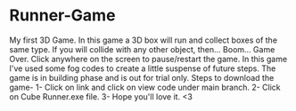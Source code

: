 # Runner-Game
My first 3D Game.
In this game a 3D box will run and collect boxes of the same type.
If you will collide with any other object, then... Boom... Game Over.
Click anywhere on the screen to pause/restart the game.
In this game I've used some fog codes to create a little suspense of future steps.
The game is in building phase and is out for trial only.
Steps to download the game-
1- Click on link and click on view code under main branch.
2- Click on Cube Runner.exe file.
3-
Hope you'll love it. <3
